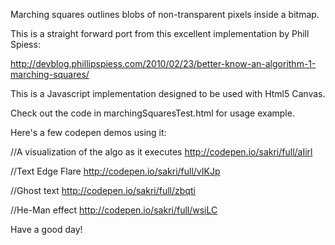 Marching squares outlines blobs of non-transparent pixels inside a bitmap.

This is a straight forward port from this excellent implementation by Phill Spiess:

http://devblog.phillipspiess.com/2010/02/23/better-know-an-algorithm-1-marching-squares/

This is a Javascript implementation designed to be used with Html5 Canvas.

Check out the code in marchingSquaresTest.html for usage example.


Here's a few codepen demos using it:

//A visualization of the algo as it executes
http://codepen.io/sakri/full/aIirl

//Text Edge Flare
http://codepen.io/sakri/full/vIKJp

//Ghost text
http://codepen.io/sakri/full/zbqti

//He-Man effect
http://codepen.io/sakri/full/wsiLC


Have a good day!